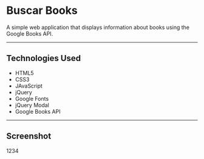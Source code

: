 # Buscar Books

A simple web application that displays information about books using the Google Books API.

---

## Technologies Used

* HTML5
* CSS3
* JAvaScript
* jQuery
* Google Fonts
* jQuery Modal
* Google Books API

---

## Screenshot

1234 


